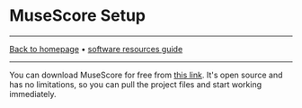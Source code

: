 # MuseScore Setup

-----

[Back to homepage](../..) • [software resources guide](..)

-----

You can download MuseScore for free from [this link](https://musescore.org/en). It's open source and has no limitations, so you can pull the project files and start working immediately.
